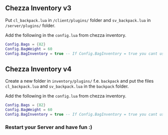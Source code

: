 ## Chezza Inventory v3
Put `cl_backpack.lua` in `/client/plugins/` folder and `sv_backpack.lua` in `/server/plugins/` folder.

Add the following in the `config.lua` from chezza inventory.
```lua
Config.Bags = {82}
Config.BagWeight = 60
Config.BagInventory = true -- If Config.BagInventory = true you cant use the Commands /openbag and /stealbag !!!
```

## Chezza Inventory v4
Create a new folder in `inventory/plugins/` f.e. `backpack` and put the files `cl_backpack.lua` and `sv_backpack.lua` in the `backpack` folder.

Add the following in the `config.lua` from chezza inventory.
```lua
Config.Bags = {82}
Config.BagWeight = 60
Config.BagInventory = true -- If Config.BagInventory = true you cant use the Commands /openbag and /stealbag !!!
```

### Restart your Server and have fun :)
